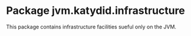 # Package jvm.katydid.infrastructure

This package contains infrastructure facilities sueful only on the JVM.

